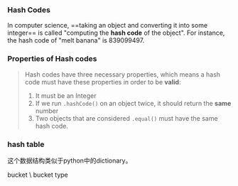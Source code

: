 ### Hash Codes

In computer science, ==taking an object and converting it into some integer== is called "computing the **hash code** of the object". For instance, the hash code of "melt banana" is 839099497.



### Properties of Hash codes

> Hash codes have three necessary properties, which means a hash code must have these properties in order to be **valid**:
>
> 1. It must be an Integer
> 2. If we run `.hashCode()` on an object twice, it should return the **same** number
> 3. Two objects that are considered `.equal()` must have the same hash code.



### hash table

这个数据结构类似于python中的dictionary。







bucket  \  bucket type

